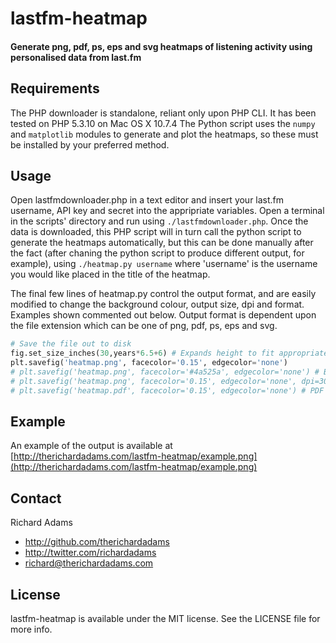 # lastfm-heatmap

#### Generate png, pdf, ps, eps and svg heatmaps of listening activity using personalised data from last.fm

## Requirements

The PHP downloader is standalone, reliant only upon PHP CLI. It has been tested on PHP 5.3.10 on Mac OS X 10.7.4
The Python script uses the `numpy` and `matplotlib` modules to generate and plot the heatmaps, so these must be installed by your preferred method.

## Usage

Open lastfmdownloader.php in a text editor and insert your last.fm username, API key and secret into the appripriate variables.
Open a terminal in the scripts' directory and run using `./lastfmdownloader.php`.
Once the data is downloaded, this PHP script will in turn call the python script to generate the heatmaps automatically, but this can be done manually after the fact (after chaning the python script to produce different output, for example), using `./heatmap.py username` where 'username' is the username you would like placed in the title of the heatmap.

The final few lines of heatmap.py control the output format, and are easily modified to change the background colour, output size, dpi and format. Examples shown commented out below. Output format is dependent upon the file extension which can be one of png, pdf, ps, eps and svg.
```python
# Save the file out to disk
fig.set_size_inches(30,years*6.5+6) # Expands height to fit appropriate number of years of data
plt.savefig('heatmap.png', facecolor='0.15', edgecolor='none')
# plt.savefig('heatmap.png', facecolor='#4a525a', edgecolor='none') # Blue-grey background
# plt.savefig('heatmap.png', facecolor='0.15', edgecolor='none', dpi=300) # Hi-DPI output
# plt.savefig('heatmap.pdf', facecolor='0.15', edgecolor='none') # PDF Output
```

## Example

An example of the output is available at [http://therichardadams.com/lastfm-heatmap/example.png](http://therichardadams.com/lastfm-heatmap/example.png)

## Contact

Richard Adams

- http://github.com/therichardadams
- http://twitter.com/richardadams
- richard@therichardadams.com

## License

lastfm-heatmap is available under the MIT license. See the LICENSE file for more info.